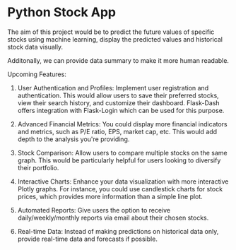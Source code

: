 # Python Stock App

The aim of this project would be to predict the future values of specific stocks using machine learning, display the predicted values and historical stock data visually.

Additonally, we can provide data summary to make it more human readable.

Upcoming Features:

1. User Authentication and Profiles: Implement user registration and authentication. This would allow users to save their preferred stocks, view their search history, and customize their dashboard. Flask-Dash offers integration with Flask-Login which can be used for this purpose.

2. Advanced Financial Metrics: You could display more financial indicators and metrics, such as P/E ratio, EPS, market cap, etc. This would add depth to the analysis you're providing.

3. Stock Comparison: Allow users to compare multiple stocks on the same graph. This would be particularly helpful for users looking to diversify their portfolio.

4. Interactive Charts: Enhance your data visualization with more interactive Plotly graphs. For instance, you could use candlestick charts for stock prices, which provides more information than a simple line plot.

5. Automated Reports: Give users the option to receive daily/weekly/monthly reports via email about their chosen stocks.

6. Real-time Data: Instead of making predictions on historical data only, provide real-time data and forecasts if possible.
